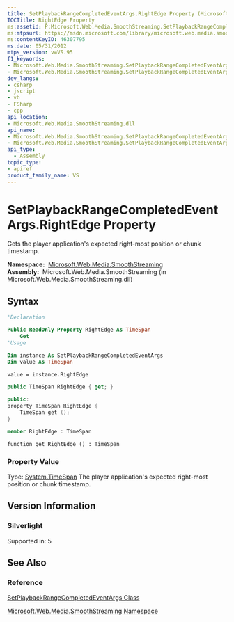 ```yaml
---
title: SetPlaybackRangeCompletedEventArgs.RightEdge Property (Microsoft.Web.Media.SmoothStreaming)
TOCTitle: RightEdge Property
ms:assetid: P:Microsoft.Web.Media.SmoothStreaming.SetPlaybackRangeCompletedEventArgs.RightEdge
ms:mtpsurl: https://msdn.microsoft.com/library/microsoft.web.media.smoothstreaming.setplaybackrangecompletedeventargs.rightedge(v=VS.95)
ms:contentKeyID: 46307795
ms.date: 05/31/2012
mtps_version: v=VS.95
f1_keywords:
- Microsoft.Web.Media.SmoothStreaming.SetPlaybackRangeCompletedEventArgs.get_RightEdge
- Microsoft.Web.Media.SmoothStreaming.SetPlaybackRangeCompletedEventArgs.RightEdge
dev_langs:
- csharp
- jscript
- vb
- FSharp
- cpp
api_location:
- Microsoft.Web.Media.SmoothStreaming.dll
api_name:
- Microsoft.Web.Media.SmoothStreaming.SetPlaybackRangeCompletedEventArgs.get_RightEdge
- Microsoft.Web.Media.SmoothStreaming.SetPlaybackRangeCompletedEventArgs.RightEdge
api_type:
  - Assembly
topic_type:
- apiref
product_family_name: VS
---
```


# SetPlaybackRangeCompletedEventArgs.RightEdge Property

Gets the player application's expected right-most position or chunk timestamp.

**Namespace:**  [Microsoft.Web.Media.SmoothStreaming](microsoft-web-media-smoothstreaming-namespace_1.md)  
**Assembly:**  Microsoft.Web.Media.SmoothStreaming (in Microsoft.Web.Media.SmoothStreaming.dll)

## Syntax

```vb
'Declaration

Public ReadOnly Property RightEdge As TimeSpan
    Get
'Usage

Dim instance As SetPlaybackRangeCompletedEventArgs
Dim value As TimeSpan

value = instance.RightEdge
```

```csharp
public TimeSpan RightEdge { get; }
```

```cpp
public:
property TimeSpan RightEdge {
    TimeSpan get ();
}
```

``` fsharp
member RightEdge : TimeSpan
```

```jscript
function get RightEdge () : TimeSpan
```

### Property Value

Type: [System.TimeSpan](https://msdn.microsoft.com/library/269ew577\(v=vs.95\))  
The player application's expected right-most position or chunk timestamp.

## Version Information

### Silverlight

Supported in: 5  

## See Also

### Reference

[SetPlaybackRangeCompletedEventArgs Class](setplaybackrangecompletedeventargs-class-microsoft-web-media-smoothstreaming.md)

[Microsoft.Web.Media.SmoothStreaming Namespace](microsoft-web-media-smoothstreaming-namespace_1.md)

